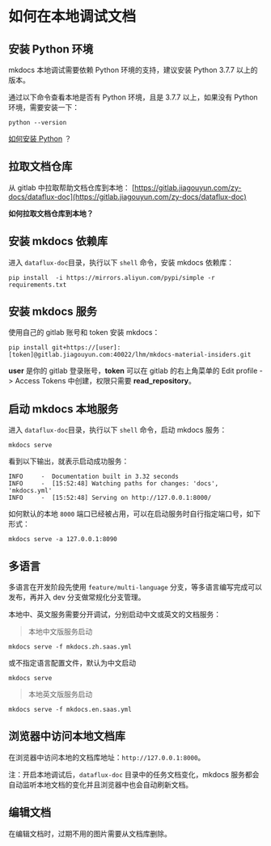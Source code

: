 # 如何在本地调试文档

## 安装 Python 环境

mkdocs 本地调试需要依赖 Python 环境的支持，建议安装 Python 3.7.7 以上的版本。

通过以下命令查看本地是否有 Python 环境，且是 3.7.7 以上，如果没有 Python 环境，需要安装一下：

```shell
python --version
```

[如何安装 Python](https://www.python.org/downloads/) ？

## 拉取文档仓库

从 gitlab 中拉取帮助文档仓库到本地： [https://gitlab.jiagouyun.com/zy-docs/dataflux-doc](https://gitlab.jiagouyun.com/zy-docs/dataflux-doc)

**如何拉取文档仓库到本地？**

## 安装 mkdocs 依赖库

进入 `dataflux-doc`目录，执行以下 `shell` 命令，安装 mkdocs 依赖库：

```shell
pip install  -i https://mirrors.aliyun.com/pypi/simple -r requirements.txt
```

## 安装 mkdocs 服务

使用自己的 gitlab 账号和 token 安装 mkdocs：

```shell
pip install git+https://[user]:[token]@gitlab.jiagouyun.com:40022/lhm/mkdocs-material-insiders.git
```

**user** 是你的 gitlab 登录账号，**token** 可以在 gitlab 的右上角菜单的 Edit profile -> Access Tokens 中创建，权限只需要 **read_repository**。

## 启动 mkdocs 本地服务

进入 `dataflux-doc`目录，执行以下 `shell` 命令，启动 mkdocs 服务：

```shell
mkdocs serve
```

看到以下输出，就表示启动成功服务：

```shell
INFO     -  Documentation built in 3.32 seconds
INFO     -  [15:52:48] Watching paths for changes: 'docs', 'mkdocs.yml'
INFO     -  [15:52:48] Serving on http://127.0.0.1:8000/
```

如何默认的本地 `8000` 端口已经被占用，可以在启动服务时自行指定端口号，如下形式：

```shell
mkdocs serve -a 127.0.0.1:8090
```

## 多语言

多语言在开发阶段先使用 ```feature/multi-language```  分支，等多语言编写完成可以发布，再并入 dev 分支做常规化分支管理。

本地中、英文服务需要分开调试，分别启动中文或英文的文档服务：

> 本地中文版服务启动

```shell
mkdocs serve -f mkdocs.zh.saas.yml
```

或不指定语言配置文件，默认为中文启动

```shell
mkdocs serve
```

> 本地英文版服务启动

```shell
mkdocs serve -f mkdocs.en.saas.yml
```

## 浏览器中访问本地文档库

在浏览器中访问本地的文档库地址：`http://127.0.0.1:8000`。

注：开启本地调试后，`dataflux-doc` 目录中的任务文档变化，mkdocs 服务都会自动监听本地文档的变化并且浏览器中也会自动刷新文档。

## 编辑文档

在编辑文档时，过期不用的图片需要从文档库删除。
